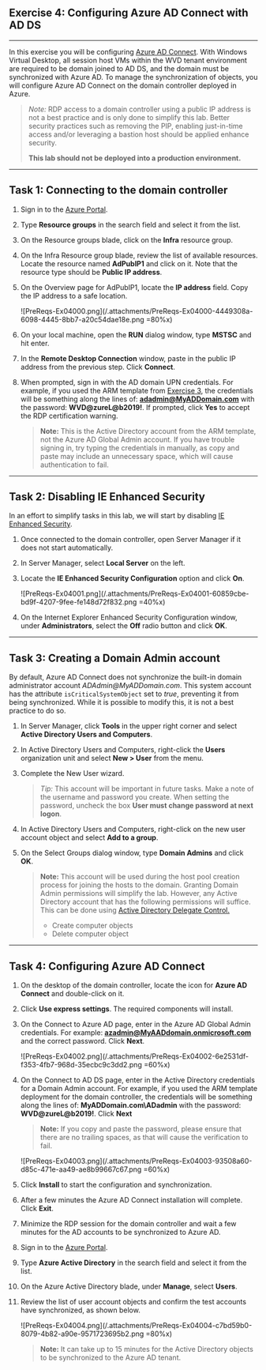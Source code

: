 Exercise 4: Configuring Azure AD Connect with AD DS
---------------------------------------------------
---
In this exercise you will be configuring [Azure AD Connect](https://docs.microsoft.com/en-us/azure/active-directory/hybrid/whatis-azure-ad-connect). With Windows Virtual Desktop, all session host VMs within the WVD tenant environment are required to be domain joined to AD DS, and the domain must be synchronized with Azure AD. To manage the synchronization of objects, you will configure Azure AD Connect on the domain controller deployed in Azure.

> *Note:* RDP access to a domain controller using a public IP address is not a best practice and is 
> only done to simplify this lab. Better security practices such as removing the PIP,
> enabling just-in-time access and/or leveraging a bastion host should be applied enhance security. 
>
> **This lab should not be deployed into a production environment.**
---
## Task 1: Connecting to the domain controller 
1. Sign in to the [Azure Portal](https://portal.azure.com/).                                                                                    
2. Type **Resource groups** in the search field and select it from the list. 
3. On the Resource groups blade, click on the **Infra** resource group. 
4. On the Infra Resource group blade, review the list of available resources. Locate the resource named **AdPubIP1** and click on it. Note that the resource type should be **Public IP address**.
5. On the Overview page for AdPubIP1, locate the **IP address** field. Copy the IP address to a safe location.

   ![PreReqs-Ex04000.png](/.attachments/PreReqs-Ex04000-4449308a-6098-4445-8bb7-a20c54dae18e.png =80%x)

6. On your local machine, open the **RUN** dialog window, type **MSTSC** and hit enter.                                                                                                                              
7. In the **Remote Desktop Connection** window, paste in the public IP address from the previous step. Click **Connect**.                                                                                               
8. When prompted, sign in with the AD domain UPN credentials. For example, if you used the ARM template from [Exercise 3](/Windows-Virtual-Desktop-on-Azure-Lab/Prerequisites/Exercise-3:-Deploying-Azure-Infrastructure-and-AD-DS), the credentials will be something along the lines of: **adadmin@MyADDomain.com** with the password: **WVD\@zureL\@b2019!**. If prompted, click **Yes** to accept the RDP certification warning.                                                   

   > **Note:** This is the Active Directory account from the ARM template, not the
   > Azure AD Global Admin account. If you have trouble signing in, try typing 
   > the credentials in manually, as copy and paste may include an unnecessary 
   > space, which will cause authentication to fail.
---
## Task 2: Disabling IE Enhanced Security
In an effort to simplify tasks in this lab, we will start by disabling [IE Enhanced Security](https://docs.microsoft.com/en-us/windows-hardware/customize/desktop/unattend/microsoft-windows-ie-esc).
1. Once connected to the domain controller, open Server Manager if it does not start automatically.
2. In Server Manager, select **Local Server** on the left.
3. Locate the **IE Enhanced Security Configuration** option and click **On**. 

   ![PreReqs-Ex04001.png](/.attachments/PreReqs-Ex04001-60859cbe-bd9f-4207-9fee-fe148d72f832.png =40%x)

4. On the Internet Explorer Enhanced Security Configuration window, under **Administrators**, select the **Off** radio button and click **OK**.
---
## Task 3: Creating a Domain Admin account
By default, Azure AD Connect does not synchronize the built-in domain administrator account *ADAdmin\@MyADDomain.com*. This system account has the attribute `isCriticalSystemObject` set to *true*, preventing it from being synchronized. While it is possible to modify this, it is not a best practice to do so.   
1. In Server Manager, click **Tools** in the upper right corner and select **Active Directory Users and Computers**.
2. In Active Directory Users and Computers, right-click the **Users** organization unit and select **New > User** from the menu.
3. Complete the New User wizard.

   > *Tip:* This account will be important in future tasks. Make a note of the username and password 
   > you create. When setting the password, uncheck the box **User must change password at next logon**. 

4. In Active Directory Users and Computers, right-click on the new user account object and select **Add to a group**. 
5. On the Select Groups dialog window, type **Domain Admins** and click **OK**.

   > **Note:** This account will be used during the host pool creation process for joining the hosts 
   > to the domain. Granting Domain Admin permissions will simplify the lab. However, any Active
   > Directory account that has the following permissions will suffice. This can
   > be done using [Active Directory Delegate
   > Control.](https://danielengberg.com/domain-join-permissions-delegate-active-directory/)
   >
   > - Create computer objects
   > - Delete computer object
 ---
## Task 4: Configuring Azure AD Connect                                                                                                                                                                                                                                         
1. On the desktop of the domain controller, locate the icon for **Azure AD Connect** and double-click on it.                                                                                                                                                                      
2. Click **Use express settings**. The required components will install.
3. On the Connect to Azure AD page, enter in the Azure AD Global Admin credentials. For example: **azadmin@MyAADdomain.onmicrosoft.com** and the correct password. Click **Next**.

   ![PreReqs-Ex04002.png](/.attachments/PreReqs-Ex04002-6e2531df-f353-4fb7-968d-35ecbc9c3dd2.png =60%x)

4. On the Connect to AD DS page, enter in the Active Directory credentials for a Domain Admin account. For example, if you used the ARM template deployment for the domain controller, the credentials will be something along the lines of: **MyADDomain.com\ADadmin** with the password: **WVD\@zureL\@b2019!**. Click **Next**

   > **Note:** If you copy and paste the password, please ensure that there are no trailing
   > spaces, as that will cause the verification to fail.

   ![PreReqs-Ex04003.png](/.attachments/PreReqs-Ex04003-93508a60-d85c-471e-aa49-ae8b99667c67.png =60%x)

5. Click **Install** to start the configuration and synchronization.   
6. After a few minutes the Azure AD Connect installation will complete. Click **Exit**.
7. Minimize the RDP session for the domain controller and wait a few minutes for the AD accounts to 
be synchronized to Azure AD.
8. Sign in to the [Azure Portal](https://portal.azure.com/).
9. Type **Azure Active Directory** in the search field and select it from the list.
10. On the Azure Active Directory blade, under **Manage**, select **Users**.
11. Review the list of user account objects and confirm the test accounts have synchronized, as shown below. 

    ![PreReqs-Ex04004.png](/.attachments/PreReqs-Ex04004-c7bd59b0-8079-4b82-a90e-9571723695b2.png =80%x)

    > **Note:** It can take up to 15 minutes for the Active Directory objects to be synchronized to the 
    > Azure AD tenant.


